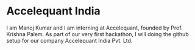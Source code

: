 # Accelequant India

I am Manoj Kumar and I am interning at Accelequant, founded by Prof. Krishna Palem. As part of our very first hackathon, I will doing the github setup for our company Accelequant India Pvt. Ltd.

